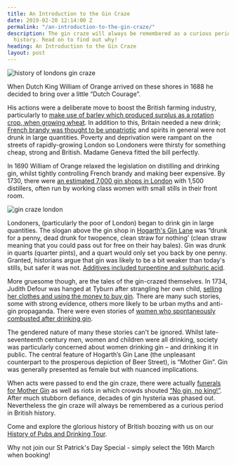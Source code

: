 ```yaml
---
title: An Introduction to the Gin Craze
date: 2019-02-20 12:14:00 Z
permalink: "/an-introduction-to-the-gin-craze/"
description: The gin craze will always be remembered as a curious period in British
  history. Read on to find out why!
heading: An Introduction to the Gin Craze
layout: post
---
```


![history of londons gin craze](/uploads/gin%20craze%20london.jpg)

When Dutch King William of Orange arrived on these shores in 1688 he decided to bring over a little “Dutch Courage”.  

 

His actions were a deliberate move to boost the British farming industry, particularly to [make use of barley which produced surplus as a rotation crop, when growing wheat](https://www.youtube.com/watch?v=xAZ8ME8cq9k). In addition to this, Britain needed a new drink; [French brandy was thought to be unpatriotic](https://munchies.vice.com/en_us/article/53jj7z/how-a-gin-craze-nearly-destroyed-18th-century-london) and spirits in general were not drunk in large quantities. Poverty and deprivation were rampant on the streets of rapidly-growing London so Londoners were thirsty for something cheap, strong and British. Madame Geneva fitted the bill perfectly. 

 

In 1690 William of Orange relaxed the legislation on distilling and drinking gin, whilst tightly controlling French brandy and making beer expensive. By 1730, there were [an estimated 7,000 gin shops in London](https://munchies.vice.com/en_us/article/53jj7z/how-a-gin-craze-nearly-destroyed-18th-century-london) with 1,500 distillers, often run by working class women with small stills in their front room.  

 

![gin craze london](/uploads/london%20gin%20craze.jpg) 

 

Londoners, (particularly the poor of London) began to drink gin in large quantities. The slogan above the gin shop in [Hogarth's Gin Lane](“https://www.bl.uk/collection-items/hogarths-grim-depiction-of-a-society-addicted-to-gin-1768”) was “drunk for a penny, dead drunk for twopence, clean straw for nothing’ (clean straw meaning that you could pass out for free on their hay bales). Gin was drunk in quarts (quarter pints), and a quart would only set you back by one penny. Granted, historians argue that gin was likely to be a bit weaker than today's stills, but safer it was not. [Additives included turpentine and sulphuric acid](https://www.diffordsguide.com/encyclopedia/1058/bws/history-of-gin-1728-1794-londons-gin-craze).  

 

More gruesome though, are the tales of the gin-crazed themselves. In 1734, Judith Defour was hanged at Tyburn after strangling her own child, [selling her clothes and using the money to buy gin](http://www.executedtoday.com/2016/03/08/1734-judith-defour-in-the-gin-craze/). There are many such stories, some with strong evidence, others more likely to be urban myths and anti-gin propaganda. There were even stories of [women who spontaneously combusted after drinking gin](https://www.historyextra.com/period/victorian/the-18th-century-craze-for-gin/).  

 

The gendered nature of many these stories can't be ignored. Whilst late-seventeenth century men, women and children were all drinking, society was particularly concerned about women drinking gin – and drinking it in public. The central feature of Hogarth’s Gin Lane (the unpleasant counterpart to the prosperous depiction of Beer Street), is “Mother Gin”. Gin was generally presented as female but with nuanced implications. 

 

When acts were passed to end the gin craze, there were actually [funerals for Mother Gin](https://www.youtube.com/watch?v=xAZ8ME8cq9k) as well as riots in which crowds shouted [“No gin, no king!”](https://www.bbc.co.uk/programmes/articles/5vCXrfRLrShpj4fLb4B3hMt/when-the-gin-craze-swept-london). After much stubborn defiance, decades of gin hysteria was phased out. Nevertheless the gin craze will always be remembered as a curious period in British history. 

 

Come and explore the glorious history of British boozing with us on our [History of Pubs and Drinking Tour](https://www.insider-london.co.uk/tours/history-of-drinking-and-pubs/). 

Why not join our St Patrick's Day Special - simply select the 16th March when booking!